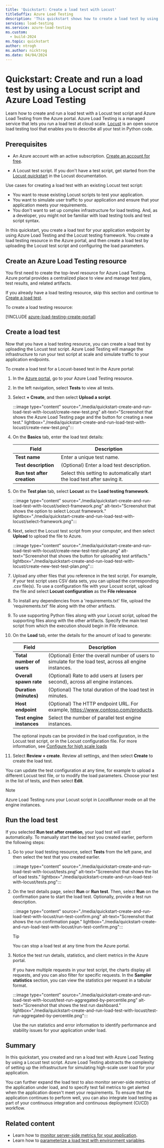 ```yaml
---
title: 'Quickstart: Create a load test with Locust'
titleSuffix: Azure Load Testing
description: 'This quickstart shows how to create a load test by using a Locust test script and Azure Load Testing. Azure Load Testing is a managed, cloud-based load testing tool.'
services: load-testing
ms.service: azure-load-testing
ms.custom:
  - build-2024
ms.topic: quickstart
author: ntrogh
ms.author: nicktrog
ms.date: 04/04/2024
---
```


# Quickstart: Create and run a load test by using a Locust script and Azure Load Testing

Learn how to create and run a load test with a Locust test script and Azure Load Testing from the Azure portal. Azure Load Testing is a managed service that lets you run a load test at cloud scale. [Locust](https://locust.io/) is an open source load testing tool that enables you to describe all your test in Python code.

## Prerequisites

- An Azure account with an active subscription. [Create an account for free](https://azure.microsoft.com/pricing/purchase-options/azure-account?cid=msft_learn).

- A Locust test script. If you don't have a test script, get started from the [Locust quickstart](https://docs.locust.io/en/stable/quickstart.html) in the Locust documentation.


Use cases for creating a load test with an existing Locust test script: 

* You want to reuse existing Locust scripts to test your application.
* You want to simulate user traffic to your application and ensure that your application meets your requirements.
* You don't want to set up complex infrastructure for load testing. And, as a developer, you might not be familiar with load testing tools and test script syntax.

In this quickstart, you create a load test for your application endpoint by using Azure Load Testing and the Locust testing framework. You create a load testing resource in the Azure portal, and then create a load test by uploading the Locust test script and configuring the load parameters.

## Create an Azure Load Testing resource

You first need to create the top-level resource for Azure Load Testing. Azure portal provides a centralized place to view and manage test plans, test results, and related artifacts.

If you already have a load testing resource, skip this section and continue to [Create a load test](#create-a-load-test).

To create a load testing resource:

[!INCLUDE [azure-load-testing-create-portal](./includes/azure-load-testing-create-in-portal/azure-load-testing-create-in-portal.md)]

## Create a load test

Now that you have a load testing resource, you can create a load test by uploading the Locust test script. Azure Load Testing will manage the infrastructure to run your test script at scale and simulate traffic to your application endpoints.

To create a load test for a Locust-based test in the Azure portal:

1. In the [Azure portal](https://portal.azure.com/), go to your Azure Load Testing resource.

1. In the left navigation, select **Tests**  to view all tests.

1. Select **+ Create**, and then select **Upload a script**.

    :::image type="content" source="./media/quickstart-create-and-run-load-test-with-locust/create-new-test.png" alt-text="Screenshot that shows the Azure Load Testing page and the button for creating a new test." lightbox="./media/quickstart-create-and-run-load-test-with-locust/create-new-test.png":::

1. On the **Basics** tab, enter the load test details:

    |Field  |Description  |
    |-|-|
    | **Test name**                | Enter a unique test name. |
    | **Test description**         | (Optional) Enter a load test description. |
    | **Run test after creation**  | Select this setting to automatically start the load test after saving it. |

1. On the **Test plan** tab, select **Locust** as the **Load testing framework**.

    :::image type="content" source="./media/quickstart-create-and-run-load-test-with-locust/select-framework.png" alt-text="Screenshot that shows the option to select Locust framework." lightbox="./media/quickstart-create-and-run-load-test-with-locust/select-framework.png":::

1. Next, select the Locust test script from your computer, and then select **Upload** to upload the file to Azure.

    :::image type="content" source="./media/quickstart-create-and-run-load-test-with-locust/create-new-test-test-plan.png" alt-text="Screenshot that shows the button for uploading test artifacts." lightbox="./media/quickstart-create-and-run-load-test-with-locust/create-new-test-test-plan.png":::

1. Upload any other files that you reference in the test script. For example, if your test script uses CSV data sets, you can upload the corresponding *.csv* file(s). To use a configuration file with your Locust script, upload the file and select **Locust configuration** as the **File relevance**

1. To install any dependencies from a 'requirements.txt' file, upload the 'requirements.txt' file along with the other artifacts. 

1. To use supporting Python files along with your Locust script, upload the supporting files along with the other artifacts. Specify the main test script from which the execution should begin in File relevance. 

1. On the **Load** tab, enter the details for the amount of load to generate:

    |Field  |Description  |
    |-|-|
    | **Total number of users** | (Optional) Enter the overall number of users to simulate for the load test, across all engine instances. |
    | **Overall spawn rate** | (Optional) Rate to add users at (users per second), across all engine instances. |
    | **Duration (minutes)** | (Optional) The total duration of the load test in minutes. |
    | **Host endpoint**   | (Optional) The HTTP endpoint URL. For example, https://www.contoso.com/products.|
    | **Test engine instances** | Select the number of parallel test engine instances. |

    The optional inputs can be provided in the load configuration, in the Locust test script, or in the Locust configuration file. For more information, see [Configure for high scale loads](./how-to-high-scale-load.md)

1. Select **Review + create**. Review all settings, and then select **Create** to create the load test.

You can update the test configuration at any time, for example to upload a different Locust test file, or to modify the load parameters. Choose your test in the list of tests, and then select **Edit**.

> [!NOTE]
> Azure Load Testing runs your Locust script in *LocalRunner* mode on all the engine instances. 

## Run the load test


If you selected **Run test after creation**, your load test will start automatically. To manually start the load test you created earlier, perform the following steps:

1. Go to your load testing resource, select **Tests** from the left pane, and then select the test that you created earlier.

    :::image type="content" source="./media/quickstart-create-and-run-load-test-with-locust/tests.png" alt-text="Screenshot that shows the list of load tests." lightbox="./media/quickstart-create-and-run-load-test-with-locust/tests.png":::

1. On the test details page, select **Run** or **Run test**. Then, select **Run** on the confirmation pane to start the load test. Optionally, provide a test run description.

    :::image type="content" source="./media/quickstart-create-and-run-load-test-with-locust/run-test-confirm.png" alt-text="Screenshot that shows the run confirmation page." lightbox="./media/quickstart-create-and-run-load-test-with-locust/run-test-confirm.png":::

    > [!TIP]
    > You can stop a load test at any time from the Azure portal.
1. Notice the test run details, statistics, and client metrics in the Azure portal.

    If you have multiple requests in your test script, the charts display all requests, and you can also filter for specific requests. In the **Sampler statistics** section, you can view the statistics per request in a tabular format.

    :::image type="content" source="./media/quickstart-create-and-run-load-test-with-locust/test-run-aggregated-by-percentile.png" alt-text="Screenshot that shows the test run dashboard." lightbox="./media/quickstart-create-and-run-load-test-with-locust/test-run-aggregated-by-percentile.png":::

    Use the run statistics and error information to identify performance and stability issues for your application under load.

## Summary

In this quickstart, you created and ran a load test with Azure Load Testing by using a Locust test script. Azure Load Testing abstracts the complexity of setting up the infrastructure for simulating high-scale user load for your application.

You can further expand the load test to also monitor server-side metrics of the application under load, and to specify test fail metrics to get alerted when the application doesn't meet your requirements. To ensure that the application continues to perform well, you can also integrate load testing as part of your continuous integration and continuous deployment (CI/CD) workflow.

## Related content

- Learn how to [monitor server-side metrics for your application](./how-to-monitor-server-side-metrics.md).
- Learn how to [parameterize a load test with environment variables](./how-to-parameterize-load-tests.md).
